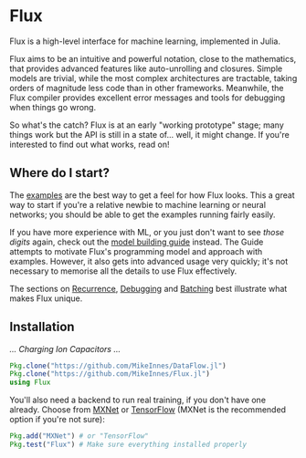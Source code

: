 # Flux

Flux is a high-level interface for machine learning, implemented in Julia.

Flux aims to be an intuitive and powerful notation, close to the mathematics, that provides advanced features like auto-unrolling and closures. Simple models are trivial, while the most complex architectures are tractable, taking orders of magnitude less code than in other frameworks. Meanwhile, the Flux compiler provides excellent error messages and tools for debugging when things go wrong.

So what's the catch? Flux is at an early "working prototype" stage; many things work but the API is still in a state of... well, it might change. If you're interested to find out what works, read on!

## Where do I start?

The [examples](examples/logreg.html) are the best way to get a feel for how Flux looks. This a great way to start if you're a relative newbie to machine learning or neural networks; you should be able to get the examples running fairly easily.

If you have more experience with ML, or you just don't want to see *those digits* again, check out the [model building guide](models/basics.html) instead. The Guide attempts to motivate Flux's programming model and approach with examples. However, it also gets into advanced usage very quickly; it's not necessary to memorise all the details to use Flux effectively.

The sections on [Recurrence](models/recurrent.html), [Debugging](models/debugging.html) and [Batching](apis/batching.html) best illustrate what makes Flux unique.

## Installation

*... Charging Ion Capacitors ...*

```julia
Pkg.clone("https://github.com/MikeInnes/DataFlow.jl")
Pkg.clone("https://github.com/MikeInnes/Flux.jl")
using Flux
```

You'll also need a backend to run real training, if you don't have one already. Choose from [MXNet](https://github.com/dmlc/MXNet.jl) or [TensorFlow](https://github.com/malmaud/TensorFlow.jl) (MXNet is the recommended option if you're not sure):

```julia
Pkg.add("MXNet") # or "TensorFlow"
Pkg.test("Flux") # Make sure everything installed properly
```
